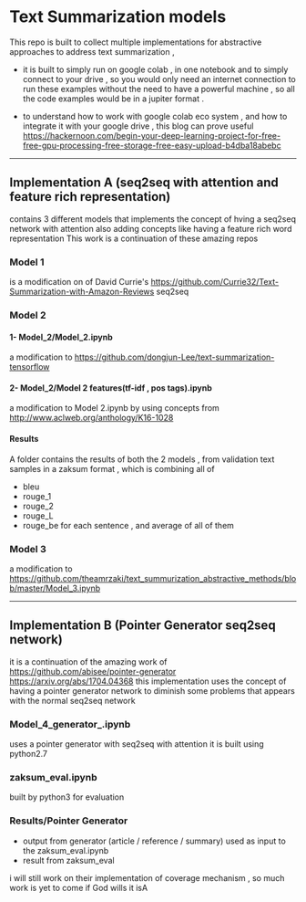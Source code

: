 # Text Summarization models

This repo is built to collect multiple implementations for abstractive approaches to address text summarization , 
- it is built to simply run on google colab , in one notebook and to simply connect to your drive , so you would only need an internet connection to run these examples without the need to have a powerful machine , so all the code examples would be in a jupiter format .

- to understand how to work with google colab eco system , and how to integrate it with your google drive , this blog can prove useful
https://hackernoon.com/begin-your-deep-learning-project-for-free-free-gpu-processing-free-storage-free-easy-upload-b4dba18abebc
---------------------------------------------------------------------------------

## Implementation A (seq2seq with attention and feature rich representation)
contains 3 different models that implements the concept of hving a seq2seq network with attention 
also adding concepts like having a feature rich word representation 
This work is a continuation of these amazing repos

### Model 1 
is a modification on of David Currie's https://github.com/Currie32/Text-Summarization-with-Amazon-Reviews seq2seq 

### Model 2 
#### 1- Model_2/Model_2.ipynb
a modification to https://github.com/dongjun-Lee/text-summarization-tensorflow 
#### 2- Model_2/Model 2 features(tf-idf , pos tags).ipynb
a modification to Model 2.ipynb by using concepts from http://www.aclweb.org/anthology/K16-1028
#### Results
A folder contains the results of both the 2 models , from validation text samples 
in a zaksum format , which is combining all of 
- bleu
- rouge_1
- rouge_2
- rouge_L
- rouge_be
for each sentence , and average of all of them

### Model 3
a modification to https://github.com/theamrzaki/text_summurization_abstractive_methods/blob/master/Model_3.ipynb 

		
---------------------------------------------------------------------------------

## Implementation B (Pointer Generator seq2seq network)
it is a continuation of the amazing work of
	https://github.com/abisee/pointer-generator
	https://arxiv.org/abs/1704.04368
this implementation uses the concept of having a pointer generator network to diminish some problems that appears with the normal 
seq2seq network
	
### Model_4_generator_.ipynb
uses a pointer generator with seq2seq with attention 
it is built using python2.7
### zaksum_eval.ipynb
built by python3 for evaluation
### Results/Pointer Generator
- output from generator (article / reference / summary) used as input to the zaksum_eval.ipynb
- result from zaksum_eval
	
	
i will still work on their implementation of coverage mechanism , so much work is yet to come if God wills it isA
	